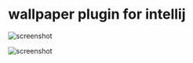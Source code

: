 # wallpaper plugin for intellij

![screenshot](https://raw.githubusercontent.com/wiki/cocuh/intellij-wallpaper/img/illya.png)

![screenshot](https://raw.githubusercontent.com/wiki/cocuh/intellij-wallpaper/img/settings.png)
